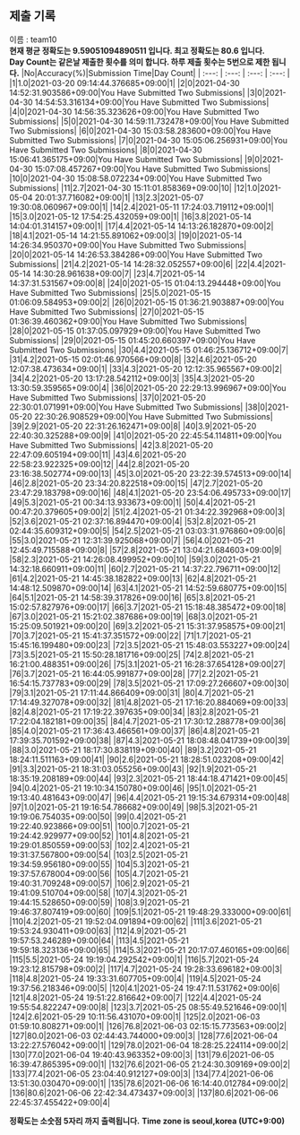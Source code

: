 


  
## 제출 기록  
이름 : team10  
**현재 평균 정확도는 9.59051094890511 입니다. 최고 정확도는 80.6 입니다.**  
**Day Count는 같은날 제출한 횟수를 의미 합니다. 하루 제출 횟수는 5번으로 제한 됩니다.**
|No|Accuracy(%)|Submission Time|Day Count|
| :---: | :---: | :---: | :---: |
|1|1.0|2021-03-20 09:14:44.376685+09:00|1|
|2|0|2021-04-30 14:52:31.903586+09:00|You Have Submitted Two Submissions|
|3|0|2021-04-30 14:54:53.316134+09:00|You Have Submitted Two Submissions|
|4|0|2021-04-30 14:56:35.323626+09:00|You Have Submitted Two Submissions|
|5|0|2021-04-30 14:59:11.732478+09:00|You Have Submitted Two Submissions|
|6|0|2021-04-30 15:03:58.283600+09:00|You Have Submitted Two Submissions|
|7|0|2021-04-30 15:05:06.256931+09:00|You Have Submitted Two Submissions|
|8|0|2021-04-30 15:06:41.365175+09:00|You Have Submitted Two Submissions|
|9|0|2021-04-30 15:07:08.457267+09:00|You Have Submitted Two Submissions|
|10|0|2021-04-30 15:08:58.072234+09:00|You Have Submitted Two Submissions|
|11|2.7|2021-04-30 15:11:01.858369+09:00|10|
|12|1.0|2021-05-04 20:01:37.716082+09:00|1|
|13|2.3|2021-05-07 19:30:08.060967+09:00|1|
|14|2.4|2021-05-11 17:24:03.719112+09:00|1|
|15|3.0|2021-05-12 17:54:25.432059+09:00|1|
|16|3.8|2021-05-14 14:04:01.314157+09:00|1|
|17|4.4|2021-05-14 14:13:26.182870+09:00|2|
|18|4.1|2021-05-14 14:21:55.891062+09:00|3|
|19|0|2021-05-14 14:26:34.950370+09:00|You Have Submitted Two Submissions|
|20|0|2021-05-14 14:26:53.384286+09:00|You Have Submitted Two Submissions|
|21|4.2|2021-05-14 14:28:32.052557+09:00|6|
|22|4.4|2021-05-14 14:30:28.961638+09:00|7|
|23|4.7|2021-05-14 14:37:31.531567+09:00|8|
|24|0|2021-05-15 01:04:13.294448+09:00|You Have Submitted Two Submissions|
|25|5.0|2021-05-15 01:06:09.584953+09:00|2|
|26|0|2021-05-15 01:36:21.903887+09:00|You Have Submitted Two Submissions|
|27|0|2021-05-15 01:36:39.460362+09:00|You Have Submitted Two Submissions|
|28|0|2021-05-15 01:37:05.097929+09:00|You Have Submitted Two Submissions|
|29|0|2021-05-15 01:45:20.660397+09:00|You Have Submitted Two Submissions|
|30|4.4|2021-05-15 01:46:25.136712+09:00|7|
|31|4.2|2021-05-15 02:01:46.970566+09:00|8|
|32|4.6|2021-05-20 12:07:38.473634+09:00|1|
|33|4.3|2021-05-20 12:12:35.965567+09:00|2|
|34|4.2|2021-05-20 13:17:28.542112+09:00|3|
|35|4.3|2021-05-20 13:30:59.359565+09:00|4|
|36|0|2021-05-20 22:29:13.996967+09:00|You Have Submitted Two Submissions|
|37|0|2021-05-20 22:30:01.071991+09:00|You Have Submitted Two Submissions|
|38|0|2021-05-20 22:30:26.908529+09:00|You Have Submitted Two Submissions|
|39|2.9|2021-05-20 22:31:26.162471+09:00|8|
|40|3.9|2021-05-20 22:40:30.325288+09:00|9|
|41|0|2021-05-20 22:45:54.114811+09:00|You Have Submitted Two Submissions|
|42|3.8|2021-05-20 22:47:09.605194+09:00|11|
|43|4.6|2021-05-20 22:58:23.922325+09:00|12|
|44|2.8|2021-05-20 23:16:38.502774+09:00|13|
|45|3.0|2021-05-20 23:22:39.574513+09:00|14|
|46|2.8|2021-05-20 23:34:20.822518+09:00|15|
|47|2.7|2021-05-20 23:47:29.183798+09:00|16|
|48|4.1|2021-05-20 23:54:06.495733+09:00|17|
|49|5.3|2021-05-21 00:34:13.933673+09:00|1|
|50|4.4|2021-05-21 00:47:20.379605+09:00|2|
|51|2.4|2021-05-21 01:34:22.392968+09:00|3|
|52|3.6|2021-05-21 02:37:16.894470+09:00|4|
|53|2.8|2021-05-21 02:44:35.609312+09:00|5|
|54|2.5|2021-05-21 03:03:31.976860+09:00|6|
|55|3.0|2021-05-21 12:31:39.925068+09:00|7|
|56|4.0|2021-05-21 12:45:49.715588+09:00|8|
|57|2.8|2021-05-21 13:04:21.684603+09:00|9|
|58|2.3|2021-05-21 14:26:08.499952+09:00|10|
|59|3.0|2021-05-21 14:32:18.660911+09:00|11|
|60|2.7|2021-05-21 14:37:22.796711+09:00|12|
|61|4.2|2021-05-21 14:45:38.182822+09:00|13|
|62|4.8|2021-05-21 14:48:12.509870+09:00|14|
|63|4.1|2021-05-21 14:52:59.680775+09:00|15|
|64|5.1|2021-05-21 14:58:39.317826+09:00|16|
|65|3.8|2021-05-21 15:02:57.827976+09:00|17|
|66|3.7|2021-05-21 15:18:48.385472+09:00|18|
|67|3.0|2021-05-21 15:21:02.387686+09:00|19|
|68|3.0|2021-05-21 15:25:09.501921+09:00|20|
|69|3.2|2021-05-21 15:31:37.958575+09:00|21|
|70|3.7|2021-05-21 15:41:37.351572+09:00|22|
|71|1.7|2021-05-21 15:45:16.199480+09:00|23|
|72|3.5|2021-05-21 15:48:03.553227+09:00|24|
|73|3.5|2021-05-21 15:50:28.181716+09:00|25|
|74|2.8|2021-05-21 16:21:00.488351+09:00|26|
|75|3.1|2021-05-21 16:28:37.654128+09:00|27|
|76|3.7|2021-05-21 16:44:05.991877+09:00|28|
|77|2.2|2021-05-21 16:54:15.737783+09:00|29|
|78|3.5|2021-05-21 17:09:27.266607+09:00|30|
|79|3.1|2021-05-21 17:11:44.866409+09:00|31|
|80|4.7|2021-05-21 17:14:49.327078+09:00|32|
|81|4.8|2021-05-21 17:16:20.884069+09:00|33|
|82|4.8|2021-05-21 17:19:22.397635+09:00|34|
|83|2.8|2021-05-21 17:22:04.182181+09:00|35|
|84|4.7|2021-05-21 17:30:12.288778+09:00|36|
|85|4.0|2021-05-21 17:36:43.466561+09:00|37|
|86|4.8|2021-05-21 17:39:35.701592+09:00|38|
|87|4.3|2021-05-21 18:08:48.041739+09:00|39|
|88|3.0|2021-05-21 18:17:30.838119+09:00|40|
|89|3.2|2021-05-21 18:24:11.511163+09:00|41|
|90|2.6|2021-05-21 18:28:51.023208+09:00|42|
|91|3.3|2021-05-21 18:31:03.055256+09:00|43|
|92|1.9|2021-05-21 18:35:19.208189+09:00|44|
|93|2.3|2021-05-21 18:44:18.471421+09:00|45|
|94|0.4|2021-05-21 19:10:34.150780+09:00|46|
|95|1.0|2021-05-21 19:13:40.481643+09:00|47|
|96|4.4|2021-05-21 19:15:34.679314+09:00|48|
|97|1.0|2021-05-21 19:16:54.786682+09:00|49|
|98|5.3|2021-05-21 19:19:06.754035+09:00|50|
|99|0.4|2021-05-21 19:22:40.923866+09:00|51|
|100|0.7|2021-05-21 19:24:42.929977+09:00|52|
|101|4.8|2021-05-21 19:29:01.850559+09:00|53|
|102|2.4|2021-05-21 19:31:37.567800+09:00|54|
|103|2.5|2021-05-21 19:34:59.956180+09:00|55|
|104|5.3|2021-05-21 19:37:57.678004+09:00|56|
|105|4.7|2021-05-21 19:40:31.709248+09:00|57|
|106|2.9|2021-05-21 19:41:09.510704+09:00|58|
|107|4.3|2021-05-21 19:44:15.528650+09:00|59|
|108|3.9|2021-05-21 19:46:37.807419+09:00|60|
|109|5.1|2021-05-21 19:48:29.333000+09:00|61|
|110|4.2|2021-05-21 19:52:04.091894+09:00|62|
|111|3.6|2021-05-21 19:53:24.930411+09:00|63|
|112|4.9|2021-05-21 19:57:53.246289+09:00|64|
|113|4.5|2021-05-21 19:59:18.323136+09:00|65|
|114|5.3|2021-05-21 20:17:07.460165+09:00|66|
|115|5.5|2021-05-24 19:19:04.292542+09:00|1|
|116|5.7|2021-05-24 19:23:12.815798+09:00|2|
|117|4.7|2021-05-24 19:28:33.696182+09:00|3|
|118|4.8|2021-05-24 19:33:31.607705+09:00|4|
|119|4.5|2021-05-24 19:37:56.218346+09:00|5|
|120|4.1|2021-05-24 19:47:11.531762+09:00|6|
|121|4.8|2021-05-24 19:51:22.816642+09:00|7|
|122|4.4|2021-05-24 19:55:54.822247+09:00|8|
|123|3.7|2021-05-25 08:55:49.521646+09:00|1|
|124|2.6|2021-05-29 10:11:56.431070+09:00|1|
|125|2.0|2021-06-03 01:59:10.808271+09:00|1|
|126|76.8|2021-06-03 02:15:15.773563+09:00|2|
|127|80.0|2021-06-03 02:44:43.744000+09:00|3|
|128|77.6|2021-06-04 13:22:27.576042+09:00|1|
|129|78.0|2021-06-04 18:28:25.224114+09:00|2|
|130|77.0|2021-06-04 19:40:43.963352+09:00|3|
|131|79.6|2021-06-05 16:39:47.865395+09:00|1|
|132|76.6|2021-06-05 21:24:30.309169+09:00|2|
|133|77.4|2021-06-05 23:04:40.912127+09:00|3|
|134|77.4|2021-06-06 13:51:30.030470+09:00|1|
|135|78.6|2021-06-06 16:14:40.012784+09:00|2|
|136|80.6|2021-06-06 22:42:34.473437+09:00|3|
|137|80.6|2021-06-06 22:45:37.455422+09:00|4|


**정확도는 소숫점 5자리 까지 출력됩니다.**
**Time zone is seoul,korea (UTC+9:00)**
